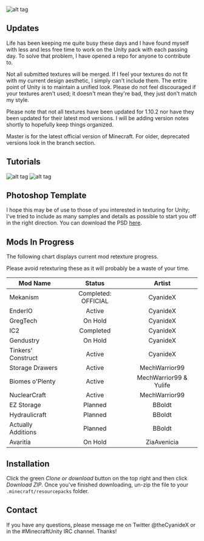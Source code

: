 ![alt tag](http://i.imgur.com/CSXhTzt.png)

Updates
------
Life has been keeping me quite busy these days and I have found myself with less and less free time to work on the Unity pack with each passing day. To solve that problem, I have opened a repo for anyone to contribute to.

Not all submitted textures will be merged. If I feel your textures do not fit with my current design aesthetic, I simply can't include them. The entire point of Unity is to maintain a unified look. Please do not feel discouraged if your textures aren't used; it doesn't mean they're bad, they just don't match my style.

Please note that not all textures have been updated for 1.10.2 nor have they been updated for their latest mod versions. I will be adding version notes shortly to hopefully keep things organized.

Master is for the latest official version of Minecraft. For older, deprecated versions look in the branch section.

Tutorials
------
![alt tag](http://i.imgur.com/9NJg2D3.png)
![alt tag](http://i.imgur.com/EdA2hQm.png)


Photoshop Template
------
I hope this may be of use to those of you interested in texturing for Unity; I've tried to include as many samples and details as possible to start you off in the right direction. You can download the PSD [here](https://dl.dropboxusercontent.com/u/2609913/Minecraft/Unity/unityTemplate.psd?dl=1 "Unity - PSD").

Mods In Progress
------
The following chart displays current mod retexture progress.

Please avoid retexturing these as it will probably be a waste of your time.


| Mod Name            | Status              | Artist                  |
| ------------------  |:-------------:      | :-------------:         |
| Mekanism            | Completed: OFFICIAL | CyanideX                |
| EnderIO             | Active              | CyanideX                |
| GregTech            | On Hold             | CyanideX                |
| IC2                 | Completed           | CyanideX                |
| Gendustry           | On Hold             | CyanideX                |
| Tinkers' Construct  | Active              | CyanideX                |
| Storage Drawers     | Active              | MechWarrior99           |
| Biomes o'Plenty     | Active              | MechWarrior99 & Yulife  |
| NuclearCraft        | Active              | MechWarrior99           |      
| EZ Storage          | Planned             | BBoldt                  |
| Hydraulicraft       | Planned             | BBoldt                  |
| Actually Additions  | Planned             | BBoldt                  |
| Avaritia            | On Hold             | ZiaAvenicia             |

Installation
------
Click the green _Clone or download_ button on the top right and then click _Download ZIP_. Once you've finished downloading, un-zip the file to your `.minecraft/resourcepacks` folder.

Contact
------
If you have any questions, please message me on Twitter @theCyanideX or in the #MinecraftUnity IRC channel. Thanks!
